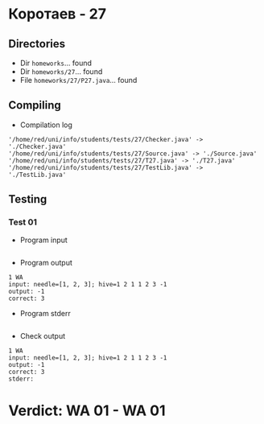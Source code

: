 # Коротаев - 27
## Directories
- Dir `homeworks`... found
- Dir `homeworks/27`... found
- File `homeworks/27/P27.java`... found
## Compiling
- Compilation log
```
'/home/red/uni/info/students/tests/27/Checker.java' -> './Checker.java'
'/home/red/uni/info/students/tests/27/Source.java' -> './Source.java'
'/home/red/uni/info/students/tests/27/T27.java' -> './T27.java'
'/home/red/uni/info/students/tests/27/TestLib.java' -> './TestLib.java'

```
## Testing
### Test 01
- Program input
```

```
- Program output
```
1 WA
input: needle=[1, 2, 3]; hive=1 2 1 1 2 3 -1
output: -1
correct: 3

```
- Program stderr
```

```
- Check output
```
1 WA
input: needle=[1, 2, 3]; hive=1 2 1 1 2 3 -1
output: -1
correct: 3
stderr:

```
# Verdict: **WA 01** - WA 01
